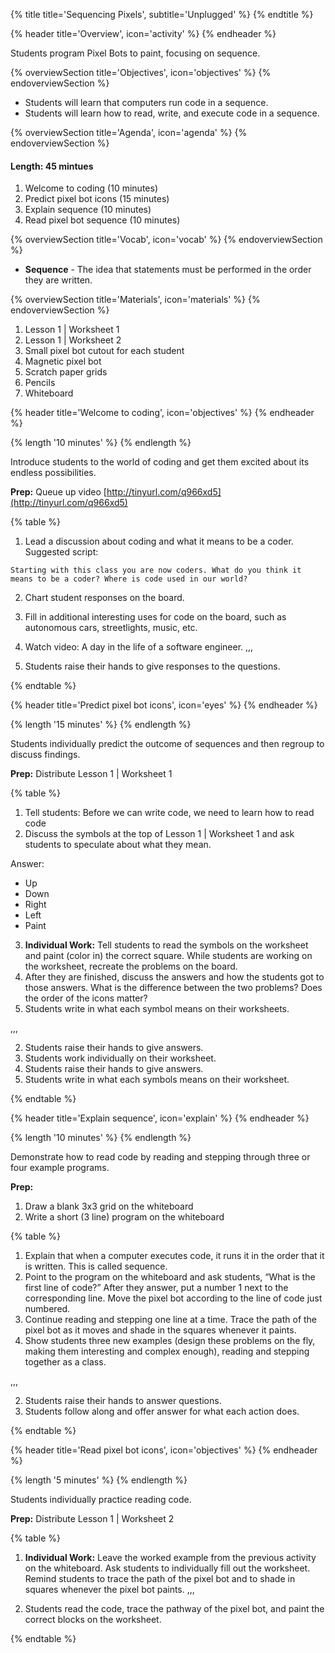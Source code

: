{% title title='Sequencing Pixels', subtitle='Unplugged' %}
{% endtitle %}

{% header title='Overview', icon='activity' %}
{% endheader %}

Students program Pixel Bots to paint, focusing on sequence.

{% overviewSection title='Objectives', icon='objectives' %}
{% endoverviewSection %}

- Students will learn that computers run code in a sequence.
- Students will learn how to read, write, and execute code in a sequence.

{% overviewSection title='Agenda', icon='agenda' %}
{% endoverviewSection %}

#### Length: 45 mintues

1. Welcome to coding (10 minutes)
1. Predict pixel bot icons (15 minutes)
1. Explain sequence (10 minutes)
1. Read pixel bot sequence (10 minutes)

{% overviewSection title='Vocab', icon='vocab' %}
{% endoverviewSection %}

- **Sequence** - The idea that statements must be performed in the order they are written.

{% overviewSection title='Materials', icon='materials' %}
{% endoverviewSection %}

1. Lesson 1 | Worksheet 1
1. Lesson 1 | Worksheet 2
1. Small pixel bot cutout for each student
1. Magnetic pixel bot
1. Scratch paper grids
1. Pencils
1. Whiteboard

{% header title='Welcome to coding', icon='objectives' %}
{% endheader %}

{% length '10 minutes' %}
{% endlength %}

Introduce students to the world of coding and get them excited about its endless possibilities.

**Prep:** Queue up video [http://tinyurl.com/q966xd5](http://tinyurl.com/q966xd5)

{% table %}

1) Lead a discussion about coding and what it means to be a coder. Suggested script:

```
Starting with this class you are now coders. What do you think it means to be a coder? Where is code used in our world?
```

2) Chart student responses on the board.
3) Fill in additional interesting uses for code on the board, such as autonomous cars, streetlights, music, etc.
4) Watch video: A day in the life of a software engineer.
,,,

1) Students raise their hands to give responses to the questions.

{% endtable %}

{% header title='Predict pixel bot icons', icon='eyes' %}
{% endheader %}

{% length '15 minutes' %}
{% endlength %}

Students individually predict the outcome of sequences and then regroup to discuss findings.

**Prep:** Distribute Lesson 1 | Worksheet 1

{% table %}

1) Tell students: Before we can write code, we need to learn how to read code
2) Discuss the symbols at the top of Lesson 1 | Worksheet 1 and ask students to speculate about what they mean.

Answer:
  - Up
  - Down
  - Right
  - Left
  - Paint
3) **Individual Work:** Tell students to read the symbols on the worksheet and paint (color in) the correct square. While students are working on the worksheet, recreate the problems on the board.
4) After they are finished, discuss the answers and how the students got to those answers. What is the difference between the two problems? Does the order of the icons matter?
5) Students write in what each symbol means on their worksheets.

,,,

2) Students raise their hands to give answers.
3) Students work individually on their worksheet.
4) Students raise their hands to give answers.
5) Students write in what each symbols means on their worksheet.

{% endtable %}

{% header title='Explain sequence', icon='explain' %}
{% endheader %}

{% length '10 minutes' %}
{% endlength %}

Demonstrate how to read code by reading and stepping through three or four example programs.

**Prep:**

1. Draw a blank 3x3 grid on the whiteboard
2. Write a short (3 line) program on the whiteboard


{% table %}

1) Explain that when a computer executes code, it runs it in the order that it is written. This is called sequence.
2) Point to the program on the whiteboard and ask students, “What is the first line of code?” After they answer, put a number 1 next to the corresponding line. Move the pixel bot according to the line of code just numbered.
3) Continue reading and stepping one line at a time. Trace the path of the pixel bot as it moves and shade in the squares whenever it paints.
4) Show students three new examples (design these problems on the fly, making them interesting and complex enough), reading and stepping together as a class.

,,,

2) Students raise their hands to answer questions.
4) Students follow along and offer answer for what each action does.

{% endtable %}

{% header title='Read pixel bot icons', icon='objectives' %}
{% endheader %}

{% length '5 minutes' %}
{% endlength %}

Students individually practice reading code.

**Prep:** Distribute Lesson 1 | Worksheet 2

{% table %}

1) **Individual Work:** Leave the worked example from the previous activity on the whiteboard. Ask students to individually fill out the worksheet. Remind students to trace the path of the pixel bot and to shade in squares whenever the pixel bot paints.
,,,

1) Students read the code, trace the pathway of the pixel bot, and paint the correct blocks on the worksheet.

{% endtable %}
